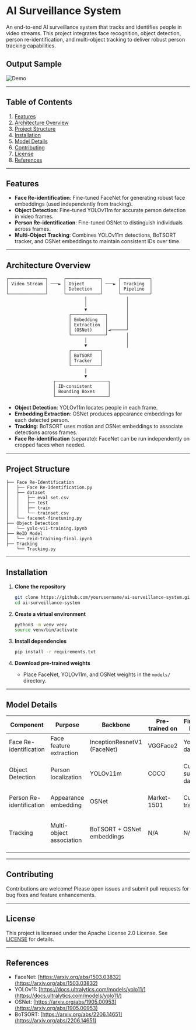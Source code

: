 # AI Surveillance System

An end-to-end AI surveillance system that tracks and identifies people in video streams. This project integrates face recognition, object detection, person re-identification, and multi-object tracking to deliver robust person tracking capabilities.
## Output Sample
![Demo](assets/output.gif)

---

## Table of Contents

1. [Features](#features)
2. [Architecture Overview](#architecture-overview)
3. [Project Structure](#project-structure)
4. [Installation](#installation)
5. [Model Details](#model-details)
6. [Contributing](#contributing)
7. [License](#license)
8. [References](#references)

---

## Features

* **Face Re-identification**: Fine-tuned FaceNet for generating robust face embeddings (used independently from tracking).
* **Object Detection**: Fine-tuned YOLOv11m for accurate person detection in video frames.
* **Person Re-identification**: Fine-tuned OSNet to distinguish individuals across frames.
* **Multi-Object Tracking**: Combines YOLOv11m detections, BoTSORT tracker, and OSNet embeddings to maintain consistent IDs over time.

---

## Architecture Overview

```text
┌──────────────┐      ┌─────────────┐      ┌───────────┐
│ Video Stream │ ───► │ Object      │ ───► │ Tracking  │
│              │      │ Detection   │      │ Pipeline  │
└──────────────┘      └─────────────┘      └───────────┘
                              │               │
                              │               │
                              ▼               │
                        ┌─────────────┐       │
                        │ Embedding   │       │
                        │ Extraction  │       │
                        │ (OSNet)     │◄──────┘
                        └─────────────┘       │
                              │               │
                              ▼               │
                        ┌───────────┐          
                        │ BoTSORT   │          
                        │ Tracker   │          
                        └───────────┘          
                              │               
                              ▼               
                  ┌────────────────────┐      
                  │ ID-consistent      │      
                  │ Bounding Boxes     │      
                  └────────────────────┘      
```

* **Object Detection**: YOLOv11m locates people in each frame.
* **Embedding Extraction**: OSNet produces appearance embeddings for each detected person.
* **Tracking**: BoTSORT uses motion and OSNet embeddings to associate detections across frames.
* **Face Re-identification** (separate): FaceNet can be run independently on cropped faces when needed.

---

## Project Structure

```
├── Face Re-Identification
│   ├── Face Re-Identification.py
│   ├── dataset
│   │   ├── eval_set.csv
│   │   ├── test
│   │   ├── train
│   │   └── trainset.csv
│   └── facenet-finetuning.py
├── Object Detection
│   └── yolo-v11-training.ipynb
├── ReID Model
│   └── reid-training-final.ipynb
├── Tracking
    └── Tracking.py
```

---

## Installation

1. **Clone the repository**

   ```bash
   git clone https://github.com/yourusername/ai-surveillance-system.git
   cd ai-surveillance-system
   ```

2. **Create a virtual environment**

   ```bash
   python3 -m venv venv
   source venv/bin/activate
   ```

3. **Install dependencies**

   ```bash
   pip install -r requirements.txt
   ```

4. **Download pre-trained weights**

   * Place FaceNet, YOLOv11m, and OSNet weights in the `models/` directory.

---

## Model Details

| Component                | Purpose                  | Backbone                    | Pre-trained on | Fine-tuned Dataset       | Output                                |
| ------------------------ | ------------------------ | --------------------------- | -------------- | ------------------------ | ------------------------------------- |
| Face Re-identification   | Face feature extraction  | InceptionResnetV1 (FaceNet) | VGGFace2       | Your face dataset        | 512-d face embeddings                 |
| Object Detection         | Person localization      | YOLOv11m                    | COCO           | Custom surveillance data | Bounding boxes + confidence scores    |
| Person Re-identification | Appearance embedding     | OSNet                       | Market-1501    | Custom tracklets         | 512-d appearance embeddings           |
| Tracking                 | Multi-object association | BoTSORT + OSNet embeddings  | N/A            | N/A                      | ID-consistent bounding boxes in video |

---

## Contributing

Contributions are welcome! Please open issues and submit pull requests for bug fixes and feature enhancements.

---

## License

This project is licensed under the Apache License 2.0  License. See [LICENSE](LICENSE) for details.

---

## References

* FaceNet: [https://arxiv.org/abs/1503.03832](https://arxiv.org/abs/1503.03832)
* YOLOv11: [https://docs.ultralytics.com/models/yolo11/](https://docs.ultralytics.com/models/yolo11/)
* OSNet: [https://arxiv.org/abs/1905.00953](https://arxiv.org/abs/1905.00953)
* BoTSORT: [https://arxiv.org/abs/2206.14651](https://arxiv.org/abs/2206.14651)
